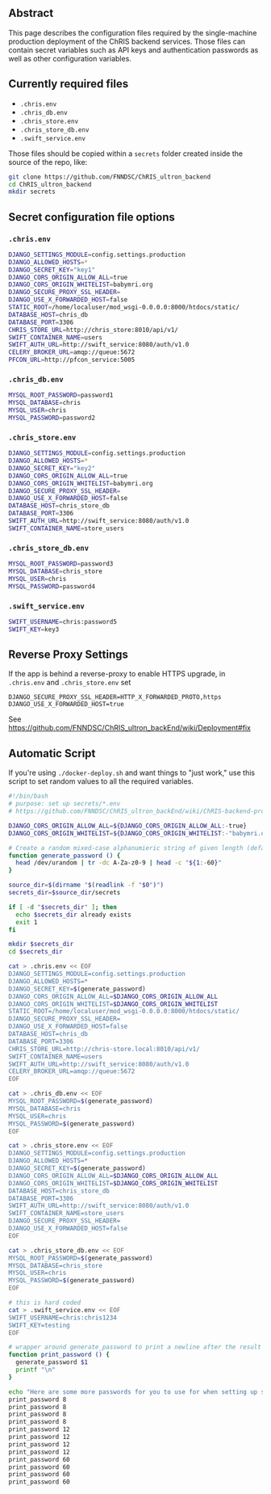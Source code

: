 ## Abstract

This page describes the configuration files required by the single-machine production deployment of the ChRIS backend services. Those files can contain secret variables such as API keys and authentication passwords as well as other configuration variables.

## Currently required files
* ``.chris.env``
* ``.chris_db.env``
* ``.chris_store.env``
* ``.chris_store_db.env``
* ``.swift_service.env``

Those files should be copied within a ``secrets`` folder created inside the source of the repo, like:

```bash
git clone https://github.com/FNNDSC/ChRIS_ultron_backend
cd ChRIS_ultron_backend
mkdir secrets
```


## Secret configuration file options

### ``.chris.env`` 

```bash
DJANGO_SETTINGS_MODULE=config.settings.production
DJANGO_ALLOWED_HOSTS=*
DJANGO_SECRET_KEY="key1"
DJANGO_CORS_ORIGIN_ALLOW_ALL=true
DJANGO_CORS_ORIGIN_WHITELIST=babymri.org
DJANGO_SECURE_PROXY_SSL_HEADER=
DJANGO_USE_X_FORWARDED_HOST=false
STATIC_ROOT=/home/localuser/mod_wsgi-0.0.0.0:8000/htdocs/static/
DATABASE_HOST=chris_db
DATABASE_PORT=3306
CHRIS_STORE_URL=http://chris_store:8010/api/v1/
SWIFT_CONTAINER_NAME=users
SWIFT_AUTH_URL=http://swift_service:8080/auth/v1.0
CELERY_BROKER_URL=amqp://queue:5672
PFCON_URL=http://pfcon_service:5005
```

### ``.chris_db.env``

```bash
MYSQL_ROOT_PASSWORD=password1
MYSQL_DATABASE=chris
MYSQL_USER=chris
MYSQL_PASSWORD=password2
```

### ``.chris_store.env``

```bash
DJANGO_SETTINGS_MODULE=config.settings.production
DJANGO_ALLOWED_HOSTS=*
DJANGO_SECRET_KEY="key2"
DJANGO_CORS_ORIGIN_ALLOW_ALL=true
DJANGO_CORS_ORIGIN_WHITELIST=babymri.org
DJANGO_SECURE_PROXY_SSL_HEADER=
DJANGO_USE_X_FORWARDED_HOST=false
DATABASE_HOST=chris_store_db
DATABASE_PORT=3306
SWIFT_AUTH_URL=http://swift_service:8080/auth/v1.0
SWIFT_CONTAINER_NAME=store_users
```

### ``.chris_store_db.env``

```bash
MYSQL_ROOT_PASSWORD=password3
MYSQL_DATABASE=chris_store
MYSQL_USER=chris
MYSQL_PASSWORD=password4
```

### ``.swift_service.env``

```bash
SWIFT_USERNAME=chris:password5
SWIFT_KEY=key3
```

## Reverse Proxy Settings

If the app is behind a reverse-proxy to enable HTTPS upgrade, in `.chris.env` and `.chris_store.env` set

```
DJANGO_SECURE_PROXY_SSL_HEADER=HTTP_X_FORWARDED_PROTO,https
DJANGO_USE_X_FORWARDED_HOST=true
```

See https://github.com/FNNDSC/ChRIS_ultron_backEnd/wiki/Deployment#fix

## Automatic Script

If you're using `./docker-deploy.sh` and want things to "just work," use this script to set random values to all the required variables.

```bash
#!/bin/bash
# purpose: set up secrets/*.env
# https://github.com/FNNDSC/ChRIS_ultron_backEnd/wiki/ChRIS-backend-production-services-secret-configuration-files

DJANGO_CORS_ORIGIN_ALLOW_ALL=${DJANGO_CORS_ORIGIN_ALLOW_ALL:-true}
DJANGO_CORS_ORIGIN_WHITELIST=${DJANGO_CORS_ORIGIN_WHITELIST:-"babymri.org"}

# Create a random mixed-case alphanumieric string of given length (default 60)
function generate_password () {
  head /dev/urandom | tr -dc A-Za-z0-9 | head -c "${1:-60}"
}

source_dir=$(dirname "$(readlink -f "$0")")
secrets_dir=$source_dir/secrets

if [ -d "$secrets_dir" ]; then
  echo $secrets_dir already exists
  exit 1
fi

mkdir $secrets_dir
cd $secrets_dir

cat > .chris.env << EOF
DJANGO_SETTINGS_MODULE=config.settings.production
DJANGO_ALLOWED_HOSTS=*
DJANGO_SECRET_KEY=$(generate_password)
DJANGO_CORS_ORIGIN_ALLOW_ALL=$DJANGO_CORS_ORIGIN_ALLOW_ALL
DJANGO_CORS_ORIGIN_WHITELIST=$DJANGO_CORS_ORIGIN_WHITELIST
STATIC_ROOT=/home/localuser/mod_wsgi-0.0.0.0:8000/htdocs/static/
DJANGO_SECURE_PROXY_SSL_HEADER=
DJANGO_USE_X_FORWARDED_HOST=false
DATABASE_HOST=chris_db
DATABASE_PORT=3306
CHRIS_STORE_URL=http://chris-store.local:8010/api/v1/
SWIFT_CONTAINER_NAME=users
SWIFT_AUTH_URL=http://swift_service:8080/auth/v1.0
CELERY_BROKER_URL=amqp://queue:5672
EOF

cat > .chris_db.env << EOF
MYSQL_ROOT_PASSWORD=$(generate_password)
MYSQL_DATABASE=chris
MYSQL_USER=chris
MYSQL_PASSWORD=$(generate_password)
EOF

cat > .chris_store.env << EOF
DJANGO_SETTINGS_MODULE=config.settings.production
DJANGO_ALLOWED_HOSTS=*
DJANGO_SECRET_KEY=$(generate_password)
DJANGO_CORS_ORIGIN_ALLOW_ALL=$DJANGO_CORS_ORIGIN_ALLOW_ALL
DJANGO_CORS_ORIGIN_WHITELIST=$DJANGO_CORS_ORIGIN_WHITELIST
DATABASE_HOST=chris_store_db
DATABASE_PORT=3306
SWIFT_AUTH_URL=http://swift_service:8080/auth/v1.0
SWIFT_CONTAINER_NAME=store_users
DJANGO_SECURE_PROXY_SSL_HEADER=
DJANGO_USE_X_FORWARDED_HOST=false
EOF

cat > .chris_store_db.env << EOF
MYSQL_ROOT_PASSWORD=$(generate_password)
MYSQL_DATABASE=chris_store
MYSQL_USER=chris
MYSQL_PASSWORD=$(generate_password)
EOF

# this is hard coded
cat > .swift_service.env << EOF
SWIFT_USERNAME=chris:chris1234
SWIFT_KEY=testing
EOF

# wrapper around generate_password to print a newline after the result
function print_password () {
  generate_password $1
  printf "\n"
}

echo "Here are some more passwords for you to use for when setting up superuser accounts"
print_password 8
print_password 8
print_password 8
print_password 8
print_password 12
print_password 12
print_password 12
print_password 12
print_password 60
print_password 60
print_password 60
print_password 60
```